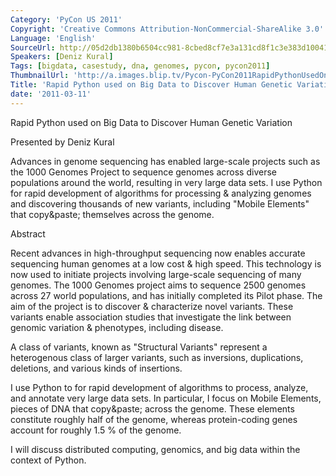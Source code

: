 ```yaml
---
Category: 'PyCon US 2011'
Copyright: 'Creative Commons Attribution-NonCommercial-ShareAlike 3.0'
Language: 'English'
SourceUrl: http://05d2db1380b6504cc981-8cbed8cf7e3a131cd8f1c3e383d10041.r93.cf2.rackcdn.com/pycon-us-2011/414_rapid-python-used-on-big-data-to-discover-human-genetic-variation.mp4
Speakers: [Deniz Kural]
Tags: [bigdata, casestudy, dna, genomes, pycon, pycon2011]
ThumbnailUrl: 'http://a.images.blip.tv/Pycon-PyCon2011RapidPythonUsedOnBigDataToDiscoverHumanGenet382.png'
Title: 'Rapid Python used on Big Data to Discover Human Genetic Variation'
date: '2011-03-11'
---
```

Rapid Python used on Big Data to Discover Human Genetic Variation

Presented by Deniz Kural

Advances in genome sequencing has enabled large-scale projects such as the
1000 Genomes Project to sequence genomes across diverse populations around the
world, resulting in very large data sets. I use Python for rapid development
of algorithms for processing & analyzing genomes and discovering thousands of
new variants, including "Mobile Elements" that copy&paste; themselves across
the genome.

Abstract

Recent advances in high-throughput sequencing now enables accurate sequencing
human genomes at a low cost & high speed. This technology is now used to
initiate projects involving large-scale sequencing of many genomes. The 1000
Genomes project aims to sequence 2500 genomes across 27 world populations, and
has initially completed its Pilot phase. The aim of the project is to discover
& characterize novel variants. These variants enable association studies that
investigate the link between genomic variation & phenotypes, including
disease.

A class of variants, known as "Structural Variants" represent a heterogenous
class of larger variants, such as inversions, duplications, deletions, and
various kinds of insertions.

I use Python to for rapid development of algorithms to process, analyze, and
annotate very large data sets. In particular, I focus on Mobile Elements,
pieces of DNA that copy&paste; across the genome. These elements constitute
roughly half of the genome, whereas protein-coding genes account for roughly
1.5 % of the genome.

I will discuss distributed computing, genomics, and big data within the
context of Python.

